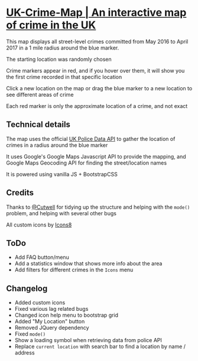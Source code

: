 # [UK-Crime-Map | An interactive map of crime in the UK](https://thatguywiththatname.github.io/UK-Crime-Map/)

This map displays all street-level crimes committed from May 2016 to  April 2017 in a 1 mile radius around the blue marker.

The starting location was randomly chosen

Crime markers appear in red, and if you hover over them, it will show you the first crime recorded in that specific location

Click a new location on the map or drag the blue marker to a new location to see different areas of crime

Each red marker is only the approximate location of a crime, and not exact


## Technical details

The map uses the official [UK Police Data API](https://data.police.uk) to gather the location of crimes in a radius around the blue marker

It uses Google's Google Maps Javascript API to provide the mapping, and Google Maps Geocoding API for finding the street/location names

It is powered using vanilla JS + BootstrapCSS


## Credits

Thanks to [@Cutwell](https://github.com/cutwell) for tidying up the structure and helping with the `mode()` problem, and helping with several other bugs

All custom icons by [Icons8](https://icons8.com)

## ToDo

 - Add FAQ button/menu
 - Add a statistics window that shows more info about the area
 - Add filters for different crimes in the `Icons` menu

## Changelog

 - Added custom icons
 - Fixed various lag related bugs
 - Changed icon help menu to bootstrap grid
 - Added "My Location" button
 - Removed JQuery dependency
 - Fixed `mode()`
 - Show a loading symbol when retrieving data from police API
 - Replace `current location` with search bar to find a location by name / address
